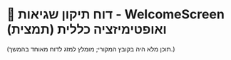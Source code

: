 <!-- Moved from root: BUG_FIXES_OPTIMIZATION_SUMMARY.md on 2025-08-10 -->

# 🔧 דוח תיקון שגיאות - WelcomeScreen ואופטימיזציה כללית (תמצית)

(תוכן מלא היה בקובץ המקורי; מומלץ למזג לדוח מאוחד בהמשך.)
